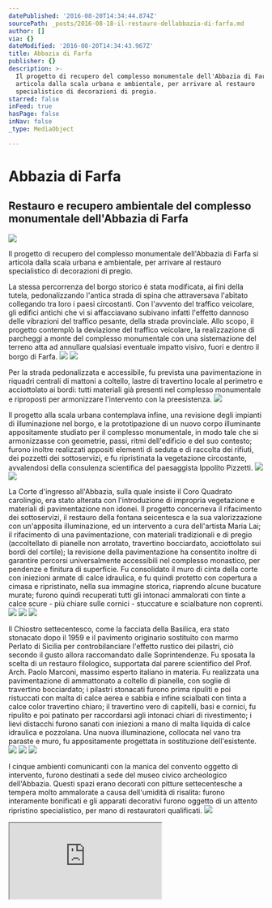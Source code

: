 ```yaml
---
datePublished: '2016-08-20T14:34:44.874Z'
sourcePath: _posts/2016-08-18-il-restauro-dellabbazia-di-farfa.md
author: []
via: {}
dateModified: '2016-08-20T14:34:43.967Z'
title: Abbazia di Farfa
publisher: {}
description: >-
  Il progetto di recupero del complesso monumentale dell'Abbazia di Farfa si
  articola dalla scala urbana e ambientale, per arrivare al restauro
  specialistico di decorazioni di pregio.
starred: false
inFeed: true
hasPage: false
inNav: false
_type: MediaObject

---
```

# Abbazia di Farfa

## Restauro e recupero ambientale del complesso monumentale dell'Abbazia di Farfa
![](https://the-grid-user-content.s3-us-west-2.amazonaws.com/b7ed04c9-f256-4d93-8e03-afb51888ddfa.jpg)

Il progetto di recupero del complesso monumentale dell'Abbazia di Farfa si articola dalla scala urbana e ambientale, per arrivare al restauro specialistico di decorazioni di pregio.

La stessa percorrenza del borgo storico è stata modificata, ai fini della tutela, pedonalizzando l'antica strada di spina che attraversava l'abitato collegando tra loro i paesi circostanti. Con l'avvento del traffico veicolare, gli edifici antichi che vi si affacciavano subivano infatti l'effetto dannoso delle vibrazioni del traffico pesante, della strada provinciale. Allo scopo, il progetto contemplò la deviazione del traffico veicolare, la realizzazione di parcheggi a monte del complesso monumentale con una sistemazione del terreno atta ad annullare qualsiasi eventuale impatto visivo, fuori e dentro il borgo di Farfa.
![](https://the-grid-user-content.s3-us-west-2.amazonaws.com/577f3f15-c2b3-4e88-8683-7fccce1f77d5.jpg)
![](https://the-grid-user-content.s3-us-west-2.amazonaws.com/1d93e241-84f4-4402-9bc6-9eb677777c0b.jpg)

Per la strada pedonalizzata e accessibile, fu prevista una pavimentazione in riquadri centrali di mattoni a coltello, lastre di travertino locale al perimetro e acciottolato ai bordi: tutti materiali già presenti nel complesso monumentale e riproposti per armonizzare l'intervento con la preesistenza.
![](https://the-grid-user-content.s3-us-west-2.amazonaws.com/0d0a300a-75aa-4b36-9318-570efd573644.jpg)

Il progetto alla scala urbana contemplava infine, una revisione degli impianti di illuminazione nel borgo, e la prototipazione di un nuovo corpo illuminante appositamente studiato per il complesso monumentale, in modo tale che si armonizzasse con geometrie, passi, ritmi dell'edificio e del suo contesto; furono inoltre realizzati appositi elementi di seduta e di raccolta dei rifiuti, dei pozzetti dei sottoservizi, e fu ripristinata la vegetazione circostante, avvalendosi della consulenza scientifica del paesaggista Ippolito Pizzetti.
![](https://the-grid-user-content.s3-us-west-2.amazonaws.com/42b4d86e-d8af-4e1e-a56a-8bdd46a0f6d9.jpg)
![](https://the-grid-user-content.s3-us-west-2.amazonaws.com/1c8e5bc6-b308-45b1-98de-7ad7135f1a48.jpg)

La Corte d'ingresso all'Abbazia, sulla quale insiste il Coro Quadrato carolingio, era stato alterata con l'introduzione di impropria vegetazione e materiali di pavimentazione non idonei. Il progetto concerneva il rifacimento dei sottoservizi, il restauro della fontana seicentesca e la sua valorizzazione con un'apposita illuminazione, ed un intervento a cura dell'artista Maria Lai; il rifacimento di una pavimentazione, con materiali tradizionali e di pregio (accoltellato di pianelle non arrotato, travertino bocciardato, acciottolato sui bordi del cortile); la revisione della pavimentazione ha consentito inoltre di garantire percorsi universalmente accessibili nel complesso monastico, per pendenze e finitura di superficie. Fu consolidato il muro di cinta della corte con iniezioni armate di calce idraulica, e fu quindi protetto con copertura a cimasa e ripristinato, nella sua immagine storica, riaprendo alcune bucature murate; furono quindi recuperati tutti gli intonaci ammalorati con tinte a calce scure - più chiare sulle cornici - stuccature e scialbature non coprenti.
![](https://the-grid-user-content.s3-us-west-2.amazonaws.com/730d867e-de74-4315-9122-e1941402510f.jpg)
![](https://the-grid-user-content.s3-us-west-2.amazonaws.com/87678d16-2510-4885-aed5-12fbeda1411f.jpg)
![](https://the-grid-user-content.s3-us-west-2.amazonaws.com/2cd66381-2af2-4dfc-a168-00ce9d08791a.jpg)

Il Chiostro settecentesco, come la facciata della Basilica, era stato stonacato dopo il 1959 e il pavimento originario sostituito con marmo Perlato di Sicilia per controbilanciare l'effetto rustico dei pilastri, ciò secondo il gusto allora raccomandato dalle Soprintendenze. Fu sposata la scelta di un restauro filologico, supportata dal parere scientifico del Prof. Arch. Paolo Marconi, massimo esperto italiano in materia. Fu realizzata una pavimentazione di ammattonato a coltello di pianelle, con soglie di travertino bocciardato; i pilastri stonacati furono prima ripuliti e poi ristuccati con malta di calce aerea e sabbia e infine scialbati con tinta a calce color travertino chiaro; il travertino vero di capitelli, basi e cornici, fu ripulito e poi patinato per raccordarsi agli intonaci chiari di rivestimento; i lievi distacchi furono sanati con iniezioni a mano di malta liquida di calce idraulica e pozzolana. Una nuova illuminazione, collocata nel vano tra paraste e muro, fu appositamente progettata in sostituzione dell'esistente.
![](https://the-grid-user-content.s3-us-west-2.amazonaws.com/fa2609c1-5beb-4d2c-89bd-9b657eaf713e.jpg)
![](https://the-grid-user-content.s3-us-west-2.amazonaws.com/a9b04a69-18ca-4fee-90a9-d42265e74155.jpg)
![](https://the-grid-user-content.s3-us-west-2.amazonaws.com/1dc60666-38ed-4d84-a3c1-d65d73356028.jpg)

I cinque ambienti comunicanti con la manica del convento oggetto di intervento, furono destinati a sede del museo civico archeologico dell'Abbazia. Questi spazi erano decorati con pitture settecentesche a tempera molto ammalorate a causa dell'umidità di risalita: furono interamente bonificati e gli apparati decorativi furono oggetto di un attento ripristino specialistico, per mano di restauratori qualificati.
![](https://the-grid-user-content.s3-us-west-2.amazonaws.com/0443bca0-5c09-43b4-af76-cb2e0ef5e38c.jpg)

<iframe src="https://the-grid.github.io/ed-location/?latitude=20&amp;longitude=-35&amp;zoom=14&amp;address=Fara%20in%20Sabina%2C%20Rieti%2C%20Italy" style=""></iframe>